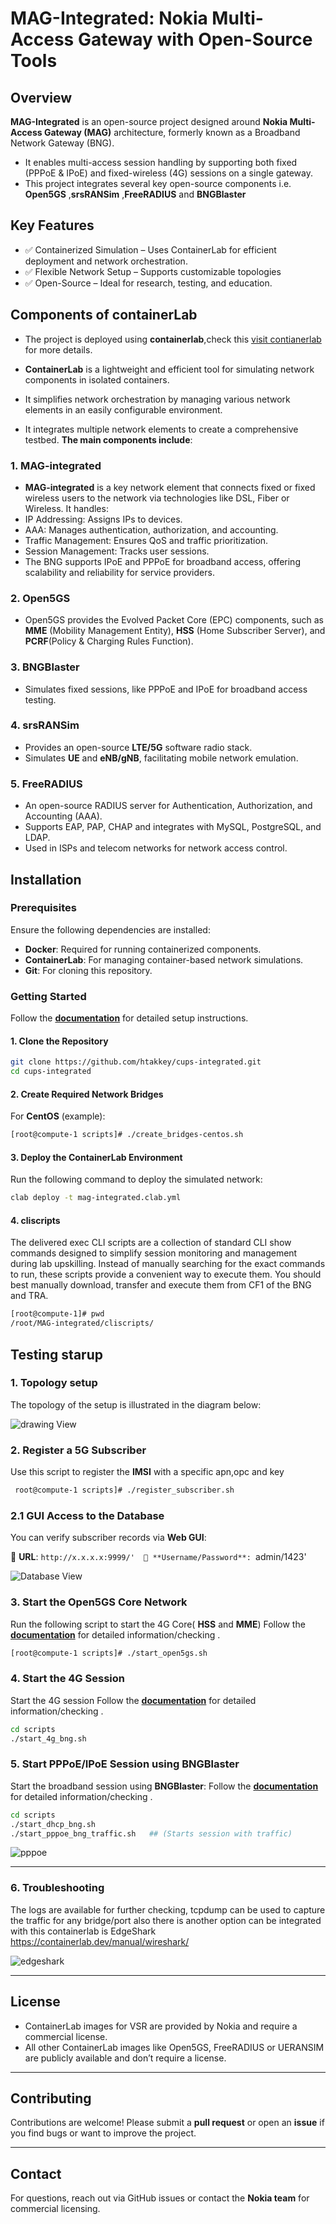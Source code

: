 # **MAG-Integrated: Nokia Multi-Access Gateway with Open-Source Tools**

## **Overview**

 **MAG-Integrated** is an open-source project designed around **Nokia Multi-Access Gateway (MAG)** architecture, formerly known as a Broadband Network Gateway (BNG). 
- It enables multi-access session handling by supporting both fixed (PPPoE & IPoE) and fixed-wireless (4G) sessions on a single gateway.
- This project integrates several key open-source components i.e. **Open5GS** ,**srsRANSim** ,**FreeRADIUS**  and **BNGBlaster** 


## **Key Features**
- ✅ Containerized Simulation – Uses ContainerLab for efficient deployment and network orchestration.
- ✅ Flexible Network Setup – Supports customizable topologies
- ✅ Open-Source – Ideal for research, testing, and education.

## **Components of containerLab**
- The project is deployed using **containerlab**,check this  [visit contianerlab](https://containerlab.dev/ ) for more details.

- **ContainerLab** is a lightweight and efficient tool for simulating network components in isolated containers.
- It simplifies network orchestration by managing various network elements in an easily configurable environment.
- It integrates multiple network elements to create a comprehensive testbed. **The main components include**:

### **1. MAG-integrated**
-	**MAG-integrated** is a key network element that connects fixed or fixed wireless users to the network via technologies like DSL, Fiber or Wireless. It handles:
  -	IP Addressing: Assigns IPs to devices.
  -	AAA: Manages authentication, authorization, and accounting.
  -	Traffic Management: Ensures QoS and traffic prioritization.
  -	Session Management: Tracks user sessions.
-	The BNG supports IPoE and PPPoE for broadband access, offering scalability and reliability for service providers.

### **2. Open5GS**
-	Open5GS provides the Evolved Packet Core (EPC) components, such as **MME** (Mobility Management Entity), **HSS** (Home Subscriber Server), and **PCRF**(Policy & Charging Rules Function).

### **3. BNGBlaster**
-	Simulates fixed sessions, like PPPoE and IPoE  for broadband access testing.

### **4. srsRANSim** 
-	Provides an open-source **LTE/5G** software radio stack.
-	Simulates **UE** and **eNB/gNB**, facilitating mobile network emulation.

### **5. FreeRADIUS**
-	An open-source RADIUS server for Authentication, Authorization, and Accounting (AAA).
-	Supports EAP, PAP, CHAP and integrates with MySQL, PostgreSQL, and LDAP.
-	Used in ISPs and telecom networks for network access control.


## Installation

### Prerequisites
Ensure the following dependencies are installed:

- **Docker**: Required for running containerized components.
- **ContainerLab**: For managing container-based network simulations.
- **Git**: For cloning this repository.

### **Getting Started**

Follow the **[documentation](docs/installation_verification.md)** for detailed setup instructions.


#### **1. Clone the Repository**

   ```bash
   git clone https://github.com/htakkey/cups-integrated.git
   cd cups-integrated
   ```
#### **2. Create Required Network Bridges**

For **CentOS** (example):
```bash
[root@compute-1 scripts]# ./create_bridges-centos.sh
```
   
#### **3. Deploy the ContainerLab Environment**

Run the following command to deploy the simulated network:
```bash    
clab deploy -t mag-integrated.clab.yml
```

#### **4. cliscripts**
The delivered exec CLI scripts are a collection of standard CLI show commands designed to simplify session monitoring and management during lab upskilling. Instead of manually searching for the exact commands to run, these scripts provide a convenient way to execute them. You should best manually download, transfer and execute them from CF1 of the BNG and TRA.

```bash
[root@compute-1]# pwd
/root/MAG-integrated/cliscripts/
```

## **Testing starup**

### **1. Topology setup**

The topology of the setup is illustrated in the diagram below: 

![drawing View](images/topology-mag-integrated.png)	


### **2. Register a 5G Subscriber**

Use this script to register the **IMSI** with a specific apn,opc and key
```bash
 root@compute-1 scripts]# ./register_subscriber.sh 
 ```
	
### **2.1 GUI Access to the Database**
You can verify subscriber records via **Web GUI**:

📌 **URL**: `http://x.x.x.x:9999/' 
📌 **Username/Password**: `admin/1423'  

![Database View](images/Database.png)	

### **3. Start the Open5GS Core Network**
Run the following script to start the 4G Core( **HSS** and **MME**)
Follow the **[documentation](docs/open5gs_verification.md)** for detailed information/checking .

```bash
[root@compute-1 scripts]# ./start_open5gs.sh
```

### **4. Start the 4G Session**
Start the 4G session 
Follow the **[documentation](docs/4G_session_verification.md)** for detailed information/checking .


```bash
cd scripts
./start_4g_bng.sh
```
### **5. Start PPPoE/IPoE Session using BNGBlaster**
Start the broadband session using **BNGBlaster**:
Follow the **[documentation](docs/fixed-sessions_verification.md)** for detailed information/checking .


```bash
cd scripts
./start_dhcp_bng.sh
./start_pppoe_bng_traffic.sh   ## (Starts session with traffic)
```
![pppoe](images/pppoe.png)
    
---

### **6. Troubleshooting**

The logs are available for further checking, tcpdump can be used to capture the traffic for any bridge/port
also  there is another option can be integrated with this containerlab is EdgeShark https://containerlab.dev/manual/wireshark/ 
 

![edgeshark](images/edgeshark.png)

---


## **License**
- ContainerLab images for VSR are provided by Nokia and require a commercial license.
-	All other ContainerLab images like Open5GS, FreeRADIUS or UERANSIM are publicly available and don’t require a license.

------
## **Contributing**
Contributions are welcome! Please submit a **pull request** or open an **issue** if you find bugs or want to improve the project.

---

## **Contact**
For questions, reach out via GitHub issues or contact the **Nokia team** for commercial licensing.




